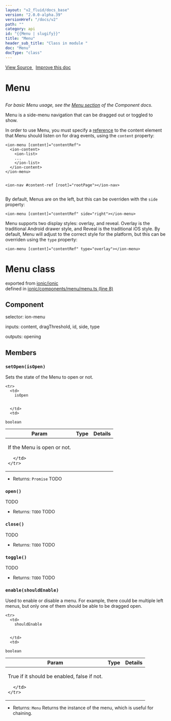 ```yaml
---
layout: "v2_fluid/docs_base"
version: "2.0.0-alpha.39"
versionHref: "/docs/v2"
path: ""
category: api
id: "{{Menu | slugify}}"
title: "Menu"
header_sub_title: "Class in module "
doc: "Menu"
docType: "class"
---
```




<div class="improve-docs">
  <a href='http://github.com/driftyco/ionic2/tree/master/ionic/components/menu/menu.ts#L7'>
    View Source
  </a>
  &nbsp;
  <a href='http://github.com/driftyco/ionic2/edit/master/ionic/components/menu/menu.ts#L7'>
    Improve this doc
  </a>

  <!-- TODO(drewrygh, perrygovier): render this block in the correct location, markup identical to component docs -->

</div>




<h1 class="api-title">

  Menu



</h1>





<p><em>For basic Menu usage, see the <a href="../../../../components/#menus">Menu section</a>
of the Component docs.</em></p>
<p>Menu is a side-menu navigation that can be dragged out or toggled to show.</p>
<p>In order to use Menu, you must specify a <a href="https://angular.io/docs/ts/latest/guide/user-input.html#local-variables">reference</a>
to the content element that Menu should listen on for drag events, using the
<code>content</code> property:</p>
<pre><code class="lang-html">&lt;ion-menu [content]=&quot;contentRef&quot;&gt;
  &lt;ion-content&gt;
    &lt;ion-list&gt;
    ...
    &lt;/ion-list&gt;
  &lt;/ion-content&gt;
&lt;/ion-menu&gt;

&lt;ion-nav #content-ref [root]=&quot;rootPage&quot;&gt;&lt;/ion-nav&gt;
</code></pre>
<p>By default, Menus are on the left, but this can be overriden with the <code>side</code>
property:</p>
<pre><code class="lang-html">&lt;ion-menu [content]=&quot;contentRef&quot; side=&quot;right&quot;&gt;&lt;/ion-menu&gt;
</code></pre>
<p>Menu supports two display styles: overlay, and reveal. Overlay
is the traditional Android drawer style, and Reveal is the traditional iOS
style. By default, Menu will adjust to the correct style for the platform,
but this can be overriden using the <code>type</code> property:</p>
<pre><code class="lang-html">&lt;ion-menu [content]=&quot;contentRef&quot; type=&quot;overlay&quot;&gt;&lt;/ion-menu&gt;
</code></pre>





<h1 class="class export">Menu <span class="type">class</span></h1>
<p class="module">exported from <a href='undefined'>ionic/ionic</a><br/>
defined in <a href="https://github.com/driftyco/ionic2/tree/master/ionic/components/menu/menu.ts#L8-L359">ionic/components/menu/menu.ts (line 8)</a>
</p>
<h2>Component</h2>
  <span>selector: ion-menu</span>

  <span>inputs: content, dragThreshold, id, side, type</span>

  <span>outputs: opening</span>


<h2>Members</h2>

<div id="setOpen"></div>
<h3>
  <code>setOpen(isOpen)</code>

</h3>

Sets the state of the Menu to open or not.



<table class="table" style="margin:0;">
  <thead>
    <tr>
      <th>Param</th>
      <th>Type</th>
      <th>Details</th>
    </tr>
  </thead>
  <tbody>
    
    <tr>
      <td>
        isOpen
        
        
      </td>
      <td>
        
  <code>boolean</code>
      </td>
      <td>
        <p>If the Menu is open or not.</p>

        
      </td>
    </tr>
    
  </tbody>
</table>






* Returns: 
  <code>Promise</code> TODO




<div id="open"></div>
<h3>
  <code>open()</code>

</h3>

TODO






* Returns: 
  <code>TODO</code> TODO




<div id="close"></div>
<h3>
  <code>close()</code>

</h3>

TODO






* Returns: 
  <code>TODO</code> TODO




<div id="toggle"></div>
<h3>
  <code>toggle()</code>

</h3>

TODO






* Returns: 
  <code>TODO</code> TODO




<div id="enable"></div>
<h3>
  <code>enable(shouldEnable)</code>

</h3>

Used to enable or disable a menu. For example, there could be multiple
left menus, but only one of them should be able to be dragged open.



<table class="table" style="margin:0;">
  <thead>
    <tr>
      <th>Param</th>
      <th>Type</th>
      <th>Details</th>
    </tr>
  </thead>
  <tbody>
    
    <tr>
      <td>
        shouldEnable
        
        
      </td>
      <td>
        
  <code>boolean</code>
      </td>
      <td>
        <p>True if it should be enabled, false if not.</p>

        
      </td>
    </tr>
    
  </tbody>
</table>






* Returns: 
  <code>Menu</code> Returns the instance of the menu, which is useful for chaining.






